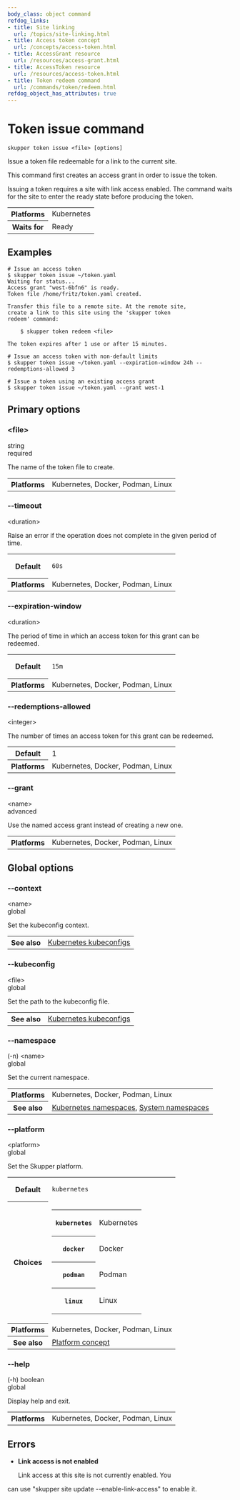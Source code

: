 ```yaml
---
body_class: object command
refdog_links:
- title: Site linking
  url: /topics/site-linking.html
- title: Access token concept
  url: /concepts/access-token.html
- title: AccessGrant resource
  url: /resources/access-grant.html
- title: AccessToken resource
  url: /resources/access-token.html
- title: Token redeem command
  url: /commands/token/redeem.html
refdog_object_has_attributes: true
---
```


# Token issue command

~~~ shell
skupper token issue <file> [options]
~~~

Issue a token file redeemable for a link to the current site.

This command first creates an access grant in order to issue
the token.

Issuing a token requires a site with link access enabled.
The command waits for the site to enter the ready state
before producing the token.

<table class="fields"><tr><th>Platforms</th><td>Kubernetes</td><tr><th>Waits for</th><td>Ready</td></table>

## Examples

~~~ console
# Issue an access token
$ skupper token issue ~/token.yaml
Waiting for status...
Access grant "west-6bfn6" is ready.
Token file /home/fritz/token.yaml created.

Transfer this file to a remote site. At the remote site,
create a link to this site using the 'skupper token
redeem' command:

    $ skupper token redeem <file>

The token expires after 1 use or after 15 minutes.

# Issue an access token with non-default limits
$ skupper token issue ~/token.yaml --expiration-window 24h --redemptions-allowed 3

# Issue a token using an existing access grant
$ skupper token issue ~/token.yaml --grant west-1
~~~

## Primary options

<div class="attribute">
<div class="attribute-heading">
<h3 id="option-file">&lt;file&gt;</h3>
<div class="attribute-type-info">string</div>
<div class="attribute-flags">required</div>
</div>
<div class="attribute-body">

The name of the token file to create.

<table class="fields"><tr><th>Platforms</th><td>Kubernetes, Docker, Podman, Linux</td></table>

</div>
</div>

<div class="attribute">
<div class="attribute-heading">
<h3 id="option-timeout">--timeout</h3>
<div class="attribute-type-info">&lt;duration&gt;</div>
</div>
<div class="attribute-body">

Raise an error if the operation does not complete in the given
period of time.

<table class="fields"><tr><th>Default</th><td><p><code>60s</code></p>
</td><tr><th>Platforms</th><td>Kubernetes, Docker, Podman, Linux</td></table>

</div>
</div>

<div class="attribute">
<div class="attribute-heading">
<h3 id="option-expiration-window">--expiration-window</h3>
<div class="attribute-type-info">&lt;duration&gt;</div>
</div>
<div class="attribute-body">

The period of time in which an access token for this
grant can be redeemed.

<table class="fields"><tr><th>Default</th><td><p><code>15m</code></p>
</td><tr><th>Platforms</th><td>Kubernetes, Docker, Podman, Linux</td></table>

</div>
</div>

<div class="attribute">
<div class="attribute-heading">
<h3 id="option-redemptions-allowed">--redemptions-allowed</h3>
<div class="attribute-type-info">&lt;integer&gt;</div>
</div>
<div class="attribute-body">

The number of times an access token for this grant can
be redeemed.

<table class="fields"><tr><th>Default</th><td>1</td><tr><th>Platforms</th><td>Kubernetes, Docker, Podman, Linux</td></table>

</div>
</div>

<div class="attribute collapsed">
<div class="attribute-heading">
<h3 id="option-grant">--grant</h3>
<div class="attribute-type-info">&lt;name&gt;</div>
<div class="attribute-flags">advanced</div>
</div>
<div class="attribute-body">

Use the named access grant instead of creating a new
one.

<table class="fields"><tr><th>Platforms</th><td>Kubernetes, Docker, Podman, Linux</td></table>

</div>
</div>

## Global options

<div class="attribute collapsed">
<div class="attribute-heading">
<h3 id="option-context">--context</h3>
<div class="attribute-type-info">&lt;name&gt;</div>
<div class="attribute-flags">global</div>
</div>
<div class="attribute-body">

Set the kubeconfig context.

<table class="fields"><tr><th>See also</th><td><a href="https://kubernetes.io/docs/concepts/configuration/organize-cluster-access-kubeconfig/">Kubernetes kubeconfigs</a></td></table>

</div>
</div>

<div class="attribute collapsed">
<div class="attribute-heading">
<h3 id="option-kubeconfig">--kubeconfig</h3>
<div class="attribute-type-info">&lt;file&gt;</div>
<div class="attribute-flags">global</div>
</div>
<div class="attribute-body">

Set the path to the kubeconfig file.

<table class="fields"><tr><th>See also</th><td><a href="https://kubernetes.io/docs/concepts/configuration/organize-cluster-access-kubeconfig/">Kubernetes kubeconfigs</a></td></table>

</div>
</div>

<div class="attribute collapsed">
<div class="attribute-heading">
<h3 id="option-namespace">--namespace</h3>
<div class="attribute-type-info">(-n) &lt;name&gt;</div>
<div class="attribute-flags">global</div>
</div>
<div class="attribute-body">

Set the current namespace.

<table class="fields"><tr><th>Platforms</th><td>Kubernetes, Docker, Podman, Linux</td><tr><th>See also</th><td><a href="https://kubernetes.io/docs/concepts/overview/working-with-objects/namespaces/">Kubernetes namespaces</a>, <a href="{{site.prefix}}/topics/system-namespaces.html">System namespaces</a></td></table>

</div>
</div>

<div class="attribute collapsed">
<div class="attribute-heading">
<h3 id="option-platform">--platform</h3>
<div class="attribute-type-info">&lt;platform&gt;</div>
<div class="attribute-flags">global</div>
</div>
<div class="attribute-body">

Set the Skupper platform.

<!-- You can also use the `SKUPPER_PLATFORM` environment variable. -->

<table class="fields"><tr><th>Default</th><td><p><code>kubernetes</code></p>
</td><tr><th>Choices</th><td><table class="choices"><tr><th><code>kubernetes</code></th><td><p>Kubernetes</p>
</td></tr><tr><th><code>docker</code></th><td><p>Docker</p>
</td></tr><tr><th><code>podman</code></th><td><p>Podman</p>
</td></tr><tr><th><code>linux</code></th><td><p>Linux</p>
</td></tr></table></td><tr><th>Platforms</th><td>Kubernetes, Docker, Podman, Linux</td><tr><th>See also</th><td><a href="{{site.prefix}}/concepts/platform.html">Platform concept</a></td></table>

</div>
</div>

<div class="attribute collapsed">
<div class="attribute-heading">
<h3 id="option-help">--help</h3>
<div class="attribute-type-info">(-h) boolean</div>
<div class="attribute-flags">global</div>
</div>
<div class="attribute-body">

Display help and exit.

<table class="fields"><tr><th>Platforms</th><td>Kubernetes, Docker, Podman, Linux</td></table>

</div>
</div>

## Errors

- **Link access is not enabled**

  <p>Link access at this site is not currently enabled.  You
can use "skupper site update --enable-link-access" to
enable it.</p>
